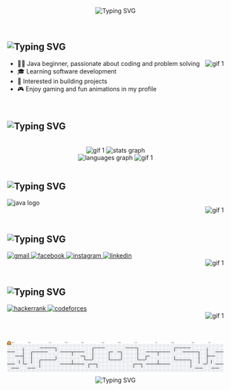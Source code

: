 <!-- WELCOME TEXT -->
<div align="center">
  <img src="https://readme-typing-svg.demolab.com?font=Fira+Code&size=25&duration=3000&pause=1000&color=AA97D2&background=37324300&center=true&vCenter=true&multiline=true&width=435&height=110&lines=HI+I'M+ANAN;WELCOME+TO+MY+PROFILE;ENJOY+YOUR+STAY" alt="Typing SVG" />
</div>
<!div align="center">
  <!img src="https://readme-typing-svg.demolab.com?font=Fira+Code&weight=500&size=24&pause=750&color=4B425D&width=435&lines=" alt="Typing SVG" />
</div>
<br>
<br>


<!-- ABOUT ME -->
<h2> 
<img src="https://readme-typing-svg.demolab.com?font=Fira+Code&size=25&duration=2000&pause=10000&color=F1B942&background=37324300&vCenter=true&repeat=true&width=435&height=30&lines=%E2%9C%A8+About+Me%3A" alt="Typing SVG" />
</h2>
<img align="right" height="150" src="https://c.tenor.com/CCEGYbxBqFAAAAAd/tenor.gif" alt="gif 1" />
<ul>
  <li>👨‍💻 Java beginner, passionate about coding and problem solving</li>
  <li>🎓 Learning software development</li>
  <li>🚀 Interested in building projects</li>
  <li>🎮 Enjoy gaming and fun animations in my profile </li>
</ul>
<br>


<!-- STATS -->
<h2>
  <img src="https://readme-typing-svg.demolab.com?font=Fira+Code&size=25&duration=2000&pause=10000&color=F1B942&background=37324300&vCenter=true&repeat=true&width=435&height=30&lines=%F0%9F%94%A5+Stats%3A" alt="Typing SVG" />
</h2>
<br>
<!-- STATS 1 -->
<div align="center">
  <img height="150" src="https://media.tenor.com/YNRd2q7b5IEAAAAj/walfie-ninomae-inanis.gif" alt="gif 1" />
  <img src="https://github-readme-stats.vercel.app/api?username=anan3510&show_icons=true&count_private=true&include_all_commits=true&bg_color=45,1F1C26,4B425D,63587A&title_color=C3C5C5&icon_color=C3C5C5&text_color=C3C5C5&hide_border=false&border_color=ffffff&border_radius=10"
        height="150" alt="stats graph"/>
</div>
<!-- STATS 2 -->
<div align="center">  
  <img src="https://github-readme-stats.vercel.app/api/top-langs?username=anan3510&layout=compact&langs_count=5&bg_color=45,1F1C26,4B425D,63587A&title_color=C3C5C5&text_color=C3C5C5&hide_border=false&border_color=ffffff&border_radius=10"
        height="150" alt="languages graph"/>
  <img height="150" src="https://walfiegif.wordpress.com/wp-content/uploads/2023/07/out-transparent-99.gif" alt="gif 1" />
</div>
<br>


<!-- SKILLS: -->
<h2>
  <img src="https://readme-typing-svg.demolab.com?font=Fira+Code&size=25&duration=2000&pause=10000&color=F1B942&background=37324300&vCenter=true&repeat=true&width=435&height=30&lines=%F0%9F%9B%A0%EF%B8%8F+Languages+%26+Tools%3A" alt="Typing SVG" />
</h2>
<div align="left">
  <img src="https://cdn.jsdelivr.net/gh/devicons/devicon/icons/java/java-original.svg" height="60" alt="java logo" />
</div>


<!-- redbull: -->
<div align="right">
  <img height="150" src="https://i.pinimg.com/1200x/ca/98/65/ca9865babe6637d98abfe049f3d659f2.jpg" alt="gif 1" />
</div>
<br>


<!-- SOCIALS -->
<h2>
  <img src="https://readme-typing-svg.demolab.com?font=Fira+Code&size=25&duration=2000&pause=10000&color=F1B942&background=37324300&vCenter=true&repeat=true&width=435&height=30&lines=%F0%9F%93%AB+Connect+with+Me%3A" alt="Typing SVG" />
</h2>
<div align="left">
  <a href="mailto:ananrkhan@gmail.com" target="_blank">
    <img src="https://img.shields.io/static/v1?message=Gmail&logo=gmail&label=&color=D14836&logoColor=white&labelColor=&style=for-the-badge" height="50" alt="gmail" />
  </a>
  <a href="https://www.facebook.com/share/178fRwyMb3/" target="_blank">
    <img src="https://img.shields.io/static/v1?message=Facebook&logo=facebook&label=&color=1877F2&logoColor=white&labelColor=&style=for-the-badge" height="50" alt="facebook" />
  </a>
  <a href="https://www.https://www.instagram.com/imnotanan._/" target="_blank">
    <img src="https://img.shields.io/static/v1?message=Instagram&logo=instagram&label=&color=E4405F&logoColor=white&labelColor=&style=for-the-badge" height="50" alt="instagram" />
  </a>
  <a href="https://www.linkedin.com/in/anan-rahman-khan-a35274370 " target="_blank">
    <img src="https://img.shields.io/static/v1?message=LinkedIn&logo=linkedin&label=&color=0077B5&logoColor=white&labelColor=&style=for-the-badge" height="50" alt="linkedin" />
  </a>
</div>

<!-- INA SPIN -->
<div align="right">
  <img height="150" src="https://i.pinimg.com/originals/0c/0f/bb/0c0fbbce991b34e58c82703fd573903e.gif" alt="gif 1" />
</div>
<br>


<!-- Coding Profiles -->
<h2>
  <img src="https://readme-typing-svg.demolab.com?font=Fira+Code&size=25&duration=2000&pause=10000&color=F1B942&background=37324300&vCenter=true&repeat=true&width=435&height=30&lines=%F0%9F%93%8A+Coding+Profiles%3A" alt="Typing SVG" />
</h2>
<div align="left">
  <a href="https://www.hackerrank.com/profile/ananrkhan" target="_blank">
    <img src="https://img.shields.io/static/v1?message=HackerRank&logo=hackerrank&label=&color=2EC866&logoColor=white&labelColor=&style=for-the-badge" height="50" alt="hackerrank" />
  </a>
  <a href="https://codeforces.com/profile/Anan_Rahman_Khan" target="_blank">
    <img src="https://img.shields.io/static/v1?message=Codeforces&logo=codeforces&label=&color=1F8ACB&logoColor=white&labelColor=&style=for-the-badge" height="50" alt="codeforces" />
  </a>
</div>
<!-- INA BONK -->
<div align="right">
  <img height="100" src="https://media.tenor.com/nd7nbnbJ89cAAAAi/owo-ina.gif" alt="gif 1" />
</div>
<br>
<br>
<br>




<!-- CONTRIBUTION -->
<!-- <h2 align="left">🚀 Contributions:</h2> -->


<!-- PAC-MAN -->
<div align="center">
  <picture>
    <source media="(prefers-color-scheme: dark)" srcset="https://raw.githubusercontent.com/anan3510/anan3510/output/pacman-contribution-graph-dark.svg">
    <source media="(prefers-color-scheme: light)" srcset="https://raw.githubusercontent.com/anan3510/anan3510/output/pacman-contribution-graph.svg">
    <img alt="Pac-Man contribution graph" src="https://raw.githubusercontent.com/anan3510/anan3510/output/pacman-contribution-graph.svg">
  </picture>
</div>


<!-- INA COOKIE -->
<div align="center">
  <img src="https://readme-typing-svg.demolab.com?font=Fira+Code&size=25&pause=1000&color=AA97D2&background=37324300&center=true&vCenter=true&multiline=true&repeat=true&width=435&height=110&lines=THANKS+FOR+STOPING+BY!%F0%9F%9A%80" alt="Typing SVG" />
</div>
